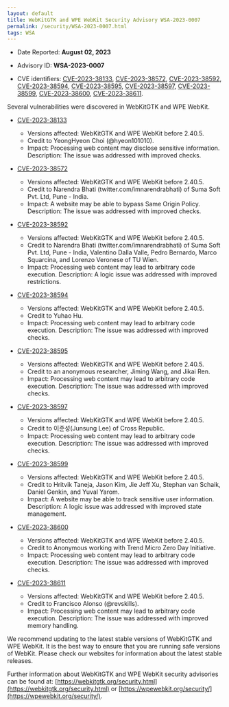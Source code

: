 ```yaml
---
layout: default
title: WebKitGTK and WPE WebKit Security Advisory WSA-2023-0007
permalink: /security/WSA-2023-0007.html
tags: WSA
---
```


* Date Reported: **August 02, 2023**

* Advisory ID: **WSA-2023-0007**

* CVE identifiers: [CVE-2023-38133](#CVE-2023-38133), [CVE-2023-38572](#CVE-2023-38572),
  [CVE-2023-38592](#CVE-2023-38592), [CVE-2023-38594](#CVE-2023-38594),
  [CVE-2023-38595](#CVE-2023-38595), [CVE-2023-38597](#CVE-2023-38597),
  [CVE-2023-38599](#CVE-2023-38599), [CVE-2023-38600](#CVE-2023-38600),
  [CVE-2023-38611](#CVE-2023-38611).


Several vulnerabilities were discovered in WebKitGTK and WPE WebKit.

* <a name="CVE-2023-38133" href="https://cve.mitre.org/cgi-bin/cvename.cgi?name=CVE-2023-38133">CVE-2023-38133</a>
  * Versions affected: WebKitGTK and WPE WebKit before 2.40.5.
  * Credit to YeongHyeon Choi (@hyeon101010).
  * Impact: Processing web content may disclose sensitive information.
    Description: The issue was addressed with improved checks.

* <a name="CVE-2023-38572" href="https://cve.mitre.org/cgi-bin/cvename.cgi?name=CVE-2023-38572">CVE-2023-38572</a>
  * Versions affected: WebKitGTK and WPE WebKit before 2.40.5.
  * Credit to Narendra Bhati (twitter.com/imnarendrabhati) of Suma Soft
    Pvt. Ltd, Pune - India.
  * Impact: A website may be able to bypass Same Origin Policy.
    Description: The issue was addressed with improved checks.

* <a name="CVE-2023-38592" href="https://cve.mitre.org/cgi-bin/cvename.cgi?name=CVE-2023-38592">CVE-2023-38592</a>
  * Versions affected: WebKitGTK and WPE WebKit before 2.40.5.
  * Credit to Narendra Bhati (twitter.com/imnarendrabhati) of Suma Soft
    Pvt. Ltd, Pune - India, Valentino Dalla Valle, Pedro Bernardo, Marco
    Squarcina, and Lorenzo Veronese of TU Wien.
  * Impact: Processing web content may lead to arbitrary code execution.
    Description: A logic issue was addressed with improved restrictions.

* <a name="CVE-2023-38594" href="https://cve.mitre.org/cgi-bin/cvename.cgi?name=CVE-2023-38594">CVE-2023-38594</a>
  * Versions affected: WebKitGTK and WPE WebKit before 2.40.5.
  * Credit to Yuhao Hu.
  * Impact: Processing web content may lead to arbitrary code execution.
    Description: The issue was addressed with improved checks.

* <a name="CVE-2023-38595" href="https://cve.mitre.org/cgi-bin/cvename.cgi?name=CVE-2023-38595">CVE-2023-38595</a>
  * Versions affected: WebKitGTK and WPE WebKit before 2.40.5.
  * Credit to an anonymous researcher, Jiming Wang, and Jikai Ren.
  * Impact: Processing web content may lead to arbitrary code execution.
    Description: The issue was addressed with improved checks.

* <a name="CVE-2023-38597" href="https://cve.mitre.org/cgi-bin/cvename.cgi?name=CVE-2023-38597">CVE-2023-38597</a>
  * Versions affected: WebKitGTK and WPE WebKit before 2.40.5.
  * Credit to 이준성(Junsung Lee) of Cross Republic.
  * Impact: Processing web content may lead to arbitrary code execution.
    Description: The issue was addressed with improved checks.

* <a name="CVE-2023-38599" href="https://cve.mitre.org/cgi-bin/cvename.cgi?name=CVE-2023-38599">CVE-2023-38599</a>
  * Versions affected: WebKitGTK and WPE WebKit before 2.40.5.
  * Credit to Hritvik Taneja, Jason Kim, Jie Jeff Xu, Stephan van
    Schaik, Daniel Genkin, and Yuval Yarom.
  * Impact: A website may be able to track sensitive user information.
    Description: A logic issue was addressed with improved state
    management.

* <a name="CVE-2023-38600" href="https://cve.mitre.org/cgi-bin/cvename.cgi?name=CVE-2023-38600">CVE-2023-38600</a>
  * Versions affected: WebKitGTK and WPE WebKit before 2.40.5.
  * Credit to Anonymous working with Trend Micro Zero Day Initiative.
  * Impact: Processing web content may lead to arbitrary code execution.
    Description: The issue was addressed with improved checks.

* <a name="CVE-2023-38611" href="https://cve.mitre.org/cgi-bin/cvename.cgi?name=CVE-2023-38611">CVE-2023-38611</a>
  * Versions affected: WebKitGTK and WPE WebKit before 2.40.5.
  * Credit to Francisco Alonso (@revskills).
  * Impact: Processing web content may lead to arbitrary code execution.
    Description: The issue was addressed with improved memory handling.


We recommend updating to the latest stable versions of WebKitGTK and WPE
WebKit. It is the best way to ensure that you are running safe versions
of WebKit. Please check our websites for information about the latest
stable releases.

Further information about WebKitGTK and WPE WebKit security advisories can be found at:
[https://webkitgtk.org/security.html](https://webkitgtk.org/security.html) or [https://wpewebkit.org/security/](https://wpewebkit.org/security/).
